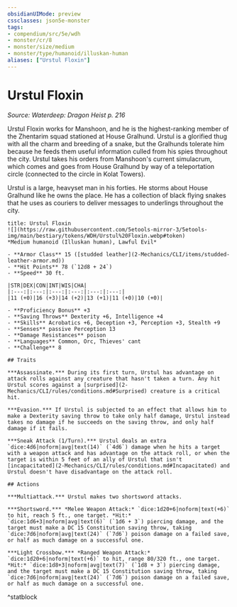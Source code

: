 ```yaml
---
obsidianUIMode: preview
cssclasses: json5e-monster
tags:
- compendium/src/5e/wdh
- monster/cr/8
- monster/size/medium
- monster/type/humanoid/illuskan-human
aliases: ["Urstul Floxin"]
---
```

# Urstul Floxin
*Source: Waterdeep: Dragon Heist p. 216*  

Urstul Floxin works for Manshoon, and he is the highest-ranking member of the Zhentarim squad stationed at House Gralhund. Urstul is a glorified thug with all the charm and breeding of a snake, but the Gralhunds tolerate him because he feeds them useful information culled from his spies throughout the city. Urstul takes his orders from Manshoon's current simulacrum, which comes and goes from House Gralhund by way of a teleportation circle (connected to the circle in Kolat Towers).

Urstul is a large, heavyset man in his forties. He storms about House Gralhund like he owns the place. He has a collection of black flying snakes that he uses as couriers to deliver messages to underlings throughout the city.

```ad-statblock
title: Urstul Floxin
![](https://raw.githubusercontent.com/5etools-mirror-3/5etools-img/main/bestiary/tokens/WDH/Urstul%20Floxin.webp#token)
*Medium humanoid (Illuskan human), Lawful Evil*

- **Armor Class** 15 ([studded leather](2-Mechanics/CLI/items/studded-leather-armor.md))
- **Hit Points** 78 (`12d8 + 24`)
- **Speed** 30 ft.

|STR|DEX|CON|INT|WIS|CHA|
|:---:|:---:|:---:|:---:|:---:|:---:|
|11 (+0)|16 (+3)|14 (+2)|13 (+1)|11 (+0)|10 (+0)|

- **Proficiency Bonus** +3
- **Saving Throws** Dexterity +6, Intelligence +4
- **Skills** Acrobatics +6, Deception +3, Perception +3, Stealth +9
- **Senses** passive Perception 13
- **Damage Resistances** poison
- **Languages** Common, Orc, Thieves' cant
- **Challenge** 8

## Traits

***Assassinate.*** During its first turn, Urstul has advantage on attack rolls against any creature that hasn't taken a turn. Any hit Urstul scores against a [surprised](2-Mechanics/CLI/rules/conditions.md#Surprised) creature is a critical hit.

***Evasion.*** If Urstul is subjected to an effect that allows him to make a Dexterity saving throw to take only half damage, Urstul instead takes no damage if he succeeds on the saving throw, and only half damage if it fails.

***Sneak Attack (1/Turn).*** Urstul deals an extra `dice:4d6|noform|avg|text(14)` (`4d6`) damage when he hits a target with a weapon attack and has advantage on the attack roll, or when the target is within 5 feet of an ally of Urstul that isn't [incapacitated](2-Mechanics/CLI/rules/conditions.md#Incapacitated) and Urstul doesn't have disadvantage on the attack roll.

## Actions

***Multiattack.*** Urstul makes two shortsword attacks.

***Shortsword.*** *Melee Weapon Attack:* `dice:1d20+6|noform|text(+6)` to hit, reach 5 ft., one target. *Hit:* `dice:1d6+3|noform|avg|text(6)` (`1d6 + 3`) piercing damage, and the target must make a DC 15 Constitution saving throw, taking `dice:7d6|noform|avg|text(24)` (`7d6`) poison damage on a failed save, or half as much damage on a successful one.

***Light Crossbow.*** *Ranged Weapon Attack:* `dice:1d20+6|noform|text(+6)` to hit, range 80/320 ft., one target. *Hit:* `dice:1d8+3|noform|avg|text(7)` (`1d8 + 3`) piercing damage, and the target must make a DC 15 Constitution saving throw, taking `dice:7d6|noform|avg|text(24)` (`7d6`) poison damage on a failed save, or half as much damage on a successful one.
```
^statblock
